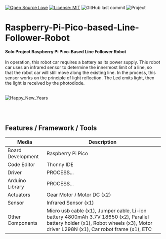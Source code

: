[![Open Source Love](https://badges.frapsoft.com/os/v1/open-source.svg?style=flat)](https://github.com/ellerbrock/open-source-badges/)
[![License: MIT](https://img.shields.io/badge/License-MIT-blue.svg?logo=github&color=%23F7DF1E)](https://opensource.org/licenses/MIT)
![GitHub last commit](https://img.shields.io/github/last-commit/devancakra/Smart-Green-House-Berbasis-IoT-Mobile-Apps)
![Project](https://img.shields.io/badge/Project-Raspberry%20Pi%20Pico-light.svg?style=flat&logo=github&logoColor=white&color=%23F7DF1E)

# Raspberry-Pi-Pico-based-Line-Follower-Robot
<strong>Solo Project Raspberry Pi Pico-Based Line Follower Robot</strong><br><br>
In operation, this robot car requires a battery as its power supply. This robot car uses an infrared sensor to determine the innermost limit of a line, so that the robot car will still move along the existing line. In the process, this sensor works on the principle of light reflection. The Led emits light, then the light is received by the photodiode.

<br>

<img src="https://github.com/devancakra/Raspberry-Pi-Pico-based-Line-Follower-Robot/assets/54527592/e179b0d6-af4f-4cda-b5b2-c1a9366b00cf" alt="Happy_New_Years">

<br><br>

## Features / Framework / Tools
| Media | Description |
| --- | --- |
| Board Development | Raspberry Pi Pico |
| Code Editor | Thonny IDE |
| Driver | PROCESS... |
| Arduino Library | PROCESS... |
| Actuators | Gear Motor / Motor DC (x2) |
| Sensor | Infrared Sensor (x1) |
| Other Components | Micro usb cable (x1), Jumper cable, Li-ion battery 4800mAh 3.7V 18650 (x2), Parallel battery holder (x1), Robot wheels (x3), Motor driver L298N (x1), Car robot frame (x1), ETC |

<br><br>

